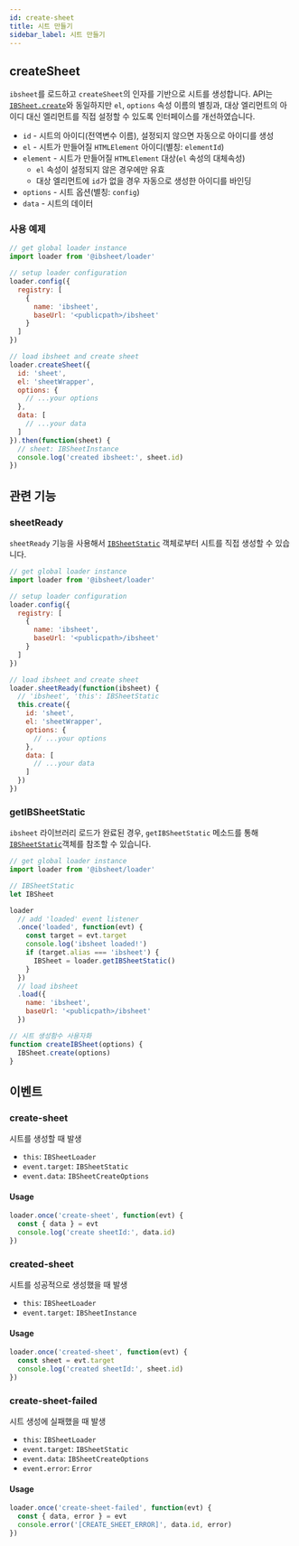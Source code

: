 ```yaml
---
id: create-sheet
title: 시트 만들기
sidebar_label: 시트 만들기
---
```


## createSheet

`ibsheet`를 로드하고 `createSheet`의 인자를 기반으로 시트를 생성합니다. API는 [`IBSheet.create`](https://docs.ibleaders.com/ibsheet/v8/manual/#docs/static/create)와 동일하지만 `el`, `options` 속성 이름의 별칭과, 대상 엘리먼트의 아이디 대신 엘리먼트를 직접 설정할 수 있도록 인터페이스를 개선하였습니다.

* `id` - 시트의 아이디(전역변수 이름), 설정되지 않으면 자동으로 아이디를 생성
* `el` - 시트가 만들어질 `HTMLElement` 아이디(별칭: `elementId`)
* `element` - 시트가 만들어질 `HTMLElement` 대상(`el` 속성의 대체속성)
  * `el` 속성이 설정되지 않은 경우에만 유효
  * 대상 엘리먼트에 `id`가 없을 경우 자동으로 생성한 아이디를 바인딩
* `options` - 시트 옵션(별칭: `config`)
* `data` - 시트의 데이터

### 사용 예제

```js
// get global loader instance
import loader from '@ibsheet/loader'

// setup loader configuration
loader.config({
  registry: [
    {
      name: 'ibsheet',
      baseUrl: '<publicpath>/ibsheet'
    }
  ]
})

// load ibsheet and create sheet
loader.createSheet({
  id: 'sheet',
  el: 'sheetWrapper',
  options: {
    // ...your options
  },
  data: [
    // ...your data
  ]
}).then(function(sheet) {
  // sheet: IBSheetInstance
  console.log('created ibsheet:', sheet.id)
})
```

## 관련 기능

### sheetReady

`sheetReady` 기능을 사용해서 [`IBSheetStatic`](https://docs.ibleaders.com/ibsheet/v8/manual/#docs/static/static) 객체로부터 시트를 직접 생성할 수 있습니다.

```js
// get global loader instance
import loader from '@ibsheet/loader'

// setup loader configuration
loader.config({
  registry: [
    {
      name: 'ibsheet',
      baseUrl: '<publicpath>/ibsheet'
    }
  ]
})

// load ibsheet and create sheet
loader.sheetReady(function(ibsheet) {
  // 'ibsheet', 'this': IBSheetStatic
  this.create({
    id: 'sheet',
    el: 'sheetWrapper',
    options: {
      // ...your options
    },
    data: [
      // ...your data
    ]
  })
})
```

### getIBSheetStatic

`ibsheet` 라이브러리 로드가 완료된 경우, `getIBSheetStatic` 메소드를 통해 [`IBSheetStatic`](https://docs.ibleaders.com/ibsheet/v8/manual/#docs/static/static)객체를 참조할 수 있습니다.

```js
// get global loader instance
import loader from '@ibsheet/loader'

// IBSheetStatic
let IBSheet

loader
  // add 'loaded' event listener
  .once('loaded', function(evt) {
    const target = evt.target
    console.log('ibsheet loaded!')
    if (target.alias === 'ibsheet') {
      IBSheet = loader.getIBSheetStatic()
    }
  })
  // load ibsheet
  .load({
    name: 'ibsheet',
    baseUrl: '<publicpath>/ibsheet'
  })

// 시트 생성함수 사용자화
function createIBSheet(options) {
  IBSheet.create(options)
}
```

## 이벤트

### create-sheet

시트를 생성할 때 발생

* `this`: `IBSheetLoader`
* `event.target`: `IBSheetStatic`
* `event.data`: `IBSheetCreateOptions`

#### Usage

```js
loader.once('create-sheet', function(evt) {
  const { data } = evt
  console.log('create sheetId:', data.id)
})
```

### created-sheet

시트를 성공적으로 생성했을 때 발생

* `this`: `IBSheetLoader`
* `event.target`: `IBSheetInstance`

#### Usage

```js
loader.once('created-sheet', function(evt) {
  const sheet = evt.target
  console.log('created sheetId:', sheet.id)
})
```

### create-sheet-failed

시트 생성에 실패했을 때 발생

* `this`: `IBSheetLoader`
* `event.target`: `IBSheetStatic`
* `event.data`: `IBSheetCreateOptions`
* `event.error`: `Error`

#### Usage

```js
loader.once('create-sheet-failed', function(evt) {
  const { data, error } = evt
  console.error('[CREATE_SHEET_ERROR]', data.id, error)
})
```
